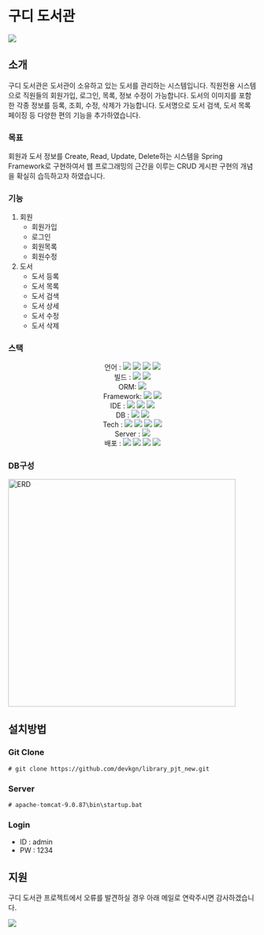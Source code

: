 # 구디 도서관
<a href="https://hits.seeyoufarm.com"><img src="https://hits.seeyoufarm.com/api/count/incr/badge.svg?url=https%3A%2F%2Fgithub.com%2Fdevkgn%2Fguestbook.git&count_bg=%2379C83D&title_bg=%23555555&icon=&icon_color=%23E7E7E7&title=hits&edge_flat=false"/></a>
## 소개
구디 도서관은 도서관이 소유하고 있는 도서를 관리하는 시스템입니다.
직원전용 시스템으로 직원들의 회원가입, 로그인, 목록, 정보 수정이 가능합니다.
도서의 이미지를 포함한 각종 정보를 등록, 조회, 수정, 삭제가 가능합니다. 
도서명으로 도서 검색, 도서 목록 페이징 등 다양한 편의 기능을 추가하였습니다.

### 목표
회원과 도서 정보를 Create, Read, Update, Delete하는 시스템을 Spring Framework로 구현하여서
웹 프로그래밍의 근간을 이루는 CRUD 게시판 구현의 개념을 확실히 습득하고자 하였습니다.

### 기능
1. 회원
   - 회원가입
   - 로그인
   - 회원목록
   - 회원수정
2. 도서
   - 도서 등록
   - 도서 목록
   - 도서 검색
   - 도서 상세
   - 도서 수정
   - 도서 삭제

### 스택
<div style="margin: 0 auto; text-align: center;" align= "left"> 
   언어 : 
  <img src="https://img.shields.io/badge/java-%23ED8B00.svg?style=flat-square&logo=openjdk&logoColor=white">
  <img src="https://img.shields.io/badge/html5-%23E34F26.svg?style=flat-square&logo=html5&logoColor=white">
  <img src="https://img.shields.io/badge/css3-%231572B6.svg?style=flat-square&logo=css3&logoColor=white">
  <img src="https://img.shields.io/badge/javascript-%23323330.svg?style=flat-square&logo=javascript&logoColor=%23F7DF1E">
  <br>
   빌드 : 
  <img src="https://img.shields.io/badge/Apache%20Maven-C71A36?style=flat-square&logo=Apache%20Maven&logoColor=white">
  <img src="https://img.shields.io/badge/Gradle-02303A.svg?style=flat-square&logo=Gradle&logoColor=white">
  <br>
   ORM:
  <img src="https://img.shields.io/badge/Mybatis-181717.svg?style=flat-square&logo=Mybatis&logoColor=white"><br>
   Framework: 
  <img src="https://img.shields.io/badge/spring-%236DB33F.svg?style=flat-square&logo=spring&logoColor=white">
  <img src="https://img.shields.io/badge/spring%20boot-%236DB33F.svg?style=flat-square&logo=springboot&logoColor=white"><br>
   IDE : 
  <img src="https://img.shields.io/badge/IntelliJIDEA-000000.svg?style=flat-square&logo=intellij-idea&logoColor=white">
  <img src="https://img.shields.io/badge/Eclipse-FE7A16.svg?style=flat-square&logo=Eclipse&logoColor=white">
  <img src="https://img.shields.io/badge/Visual%20Studio%20Code-0078d7.svg?style=flat-square&logo=visual-studio-code&logoColor=white"><br>
   DB : 
  <img src="https://img.shields.io/badge/MariaDB-003545?style=flat-square&logo=mariadb&logoColor=white">
  <img src="https://img.shields.io/badge/Oracle-F80000?style=flat-square&logo=oracle&logoColor=white"><br>
   Tech :
  <img src="https://img.shields.io/badge/jquery-%230769AD.svg?style=flat-square&logo=jquery&logoColor=white">
  <img src="https://img.shields.io/badge/bootstrap-%238511FA.svg?style=flat-square&logo=bootstrap&logoColor=white">
  <img src="https://img.shields.io/badge/JSP-3776AB.svg?style=flat-square&logo=JSP&logoColor=white">
  <img src="https://img.shields.io/badge/JSON-3776AB.svg?style=flat-square&logo=JSON&logoColor=white"><br>
   Server : 
  <img src="https://img.shields.io/badge/apache%20tomcat-%23F8DC75.svg?style=flat-square&logo=apache-tomcat&logoColor=black"><br>
   배포 :
  <img src="https://img.shields.io/badge/AWS-%23FF9900.svg?style=flat-square&logo=amazon-aws&logoColor=white">
  <img src="https://img.shields.io/badge/docker-%230db7ed.svg?style=flat-square&logo=docker&logoColor=white">
  <img src="https://img.shields.io/badge/jenkins-%232C5263.svg?style=flat-square&logo=jenkins&logoColor=white">
  <img src="https://img.shields.io/badge/github-%23121011.svg?style=flat-square&logo=github&logoColor=white">

</div>

### DB구성
<img width="461" alt="ERD" src="https://github.com/devkgn/guestbook/assets/149357993/12db5177-92a1-4430-82c6-b51f0998e0df">

## 설치방법
### Git Clone
```
# git clone https://github.com/devkgn/library_pjt_new.git
```
### Server
```
# apache-tomcat-9.0.87\bin\startup.bat
```
### Login
- ID : admin
- PW : 1234

## 지원
구디 도서관 프로젝트에서 오류를 발견하실 경우 아래 메일로 연락주시면 감사하겠습니다. 
<p align="left">
  <a href="mailto:devkgn13@gmail.com"><img src="https://img.shields.io/badge/Gmail-D0A9F5?style=flat-square&logo=Gmail&logoColor=white&link=mailto:devkgn@gmail.com"/></a>
</p>
